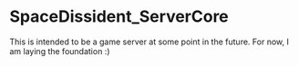 # SpaceDissident_ServerCore

This is intended to be a game server at some point in the future. For now, I am laying the foundation :)
